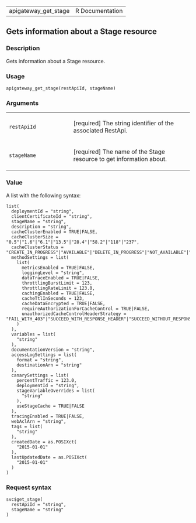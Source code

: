 <table style="width: 100%;">
<tbody>
<tr class="odd">
<td>apigateway_get_stage</td>
<td style="text-align: right;">R Documentation</td>
</tr>
</tbody>
</table>

## Gets information about a Stage resource

### Description

Gets information about a Stage resource.

### Usage

    apigateway_get_stage(restApiId, stageName)

### Arguments

<table>
<colgroup>
<col style="width: 35%" />
<col style="width: 65%" />
</colgroup>
<tbody>
<tr class="odd">
<td><code id="apigateway_get_stage_:_restApiId">restApiId</code></td>
<td><p>[required] The string identifier of the associated
RestApi.</p></td>
</tr>
<tr class="even">
<td><code id="apigateway_get_stage_:_stageName">stageName</code></td>
<td><p>[required] The name of the Stage resource to get information
about.</p></td>
</tr>
</tbody>
</table>

### Value

A list with the following syntax:

    list(
      deploymentId = "string",
      clientCertificateId = "string",
      stageName = "string",
      description = "string",
      cacheClusterEnabled = TRUE|FALSE,
      cacheClusterSize = "0.5"|"1.6"|"6.1"|"13.5"|"28.4"|"58.2"|"118"|"237",
      cacheClusterStatus = "CREATE_IN_PROGRESS"|"AVAILABLE"|"DELETE_IN_PROGRESS"|"NOT_AVAILABLE"|"FLUSH_IN_PROGRESS",
      methodSettings = list(
        list(
          metricsEnabled = TRUE|FALSE,
          loggingLevel = "string",
          dataTraceEnabled = TRUE|FALSE,
          throttlingBurstLimit = 123,
          throttlingRateLimit = 123.0,
          cachingEnabled = TRUE|FALSE,
          cacheTtlInSeconds = 123,
          cacheDataEncrypted = TRUE|FALSE,
          requireAuthorizationForCacheControl = TRUE|FALSE,
          unauthorizedCacheControlHeaderStrategy = "FAIL_WITH_403"|"SUCCEED_WITH_RESPONSE_HEADER"|"SUCCEED_WITHOUT_RESPONSE_HEADER"
        )
      ),
      variables = list(
        "string"
      ),
      documentationVersion = "string",
      accessLogSettings = list(
        format = "string",
        destinationArn = "string"
      ),
      canarySettings = list(
        percentTraffic = 123.0,
        deploymentId = "string",
        stageVariableOverrides = list(
          "string"
        ),
        useStageCache = TRUE|FALSE
      ),
      tracingEnabled = TRUE|FALSE,
      webAclArn = "string",
      tags = list(
        "string"
      ),
      createdDate = as.POSIXct(
        "2015-01-01"
      ),
      lastUpdatedDate = as.POSIXct(
        "2015-01-01"
      )
    )

### Request syntax

    svc$get_stage(
      restApiId = "string",
      stageName = "string"
    )
